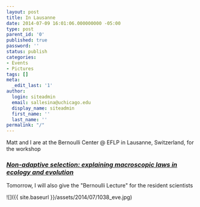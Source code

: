 ```yaml
---
layout: post
title: In Lausanne
date: 2014-07-09 16:01:06.000000000 -05:00
type: post
parent_id: '0'
published: true
password: ''
status: publish
categories:
- Events
- Pictures
tags: []
meta:
  _edit_last: '1'
author:
  login: siteadmin
  email: sallesina@uchicago.edu
  display_name: siteadmin
  first_name: ''
  last_name: ''
permalink: "/"
---
```

Matt and I are at the Bernoulli Center @ EFLP in Lausanne, Switzerland, for the workshop

### _[Non-adaptive selection: explaining macroscopic laws in ecology and evolution](http://bernoulli.epfl.ch/PublicEvent.php?event=1022)_

Tomorrow, I will also give the "Bernoulli Lecture" for the resident scientists

![]({{ site.baseurl }}/assets/2014/07/1038_eve.jpg)

